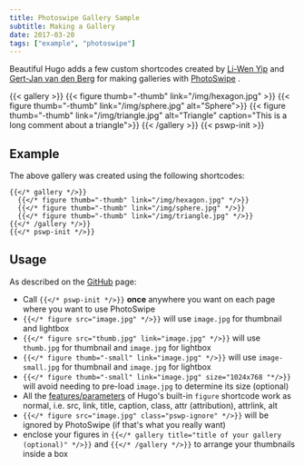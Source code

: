 ```yaml
---
title: Photoswipe Gallery Sample
subtitle: Making a Gallery
date: 2017-03-20
tags: ["example", "photoswipe"]
---
```


Beautiful Hugo adds a few custom shortcodes created by [Li-Wen Yip](https://www.liwen.id.au/photoswipe/) and [Gert-Jan van den Berg](https://github.com/GjjvdBurg/HugoPhotoSwipe) for making galleries with [PhotoSwipe](photoswipe.com) . 

{{< gallery >}}
  {{< figure thumb="-thumb" link="/img/hexagon.jpg" >}}
  {{< figure thumb="-thumb" link="/img/sphere.jpg" alt="Sphere">}}
  {{< figure thumb="-thumb" link="/img/triangle.jpg" alt="Triangle" caption="This is a long comment about a triangle">}}
{{< /gallery >}}
{{< pswp-init >}}

<!--more-->
## Example
The above gallery was created using the following shortcodes:
```
{{</* gallery */>}}
  {{</* figure thumb="-thumb" link="/img/hexagon.jpg" */>}}
  {{</* figure thumb="-thumb" link="/img/sphere.jpg" */>}}
  {{</* figure thumb="-thumb" link="/img/triangle.jpg" */>}}
{{</* /gallery */>}}
{{</* pswp-init */>}}
```

## Usage
As described on the [GitHub](https://github.com/liwenyip/hugo-pswp) page:

* Call `{{</* pswp-init */>}}` **once** anywhere you want on each page where you want to use PhotoSwipe
* `{{</* figure src="image.jpg" */>}}` will use `image.jpg` for thumbnail and lightbox
* `{{</* figure src="thumb.jpg" link="image.jpg" */>}}` will use `thumb.jpg` for thumbnail and `image.jpg` for lightbox
* `{{</* figure thumb="-small" link="image.jpg" */>}}` will use `image-small.jpg` for thumbnail and `image.jpg` for lightbox
* `{{</* figure thumb="-small" link="image.jpg" size="1024x768 "*/>}}` will avoid needing to pre-load `image.jpg` to determine its size (optional)
* All the [features/parameters](https://gohugo.io/extras/shortcodes) of Hugo's built-in `figure` shortcode work as normal, i.e. src, link, title, caption, class, attr (attribution), attrlink, alt
* `{{</* figure src="image.jpg" class="pswp-ignore" */>}}` will be ignored by PhotoSwipe (if that's what you really want)
* enclose your figures in `{{</* gallery title="title of your gallery (optional)" */>}}` and `{{</* /gallery */>}}` to arrange your thumbnails inside a box 